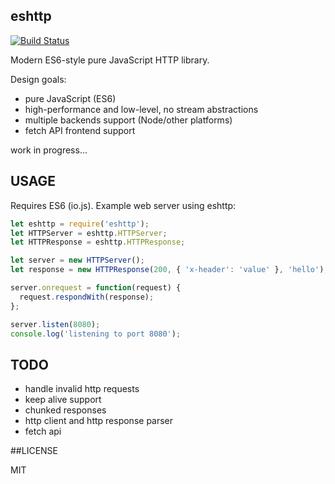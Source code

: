 ## eshttp

[![Build Status](https://travis-ci.org/iefserge/eshttp.svg?branch=master)](https://travis-ci.org/iefserge/eshttp)

Modern ES6-style pure JavaScript HTTP library.

Design goals:

- pure JavaScript (ES6)
- high-performance and low-level, no stream abstractions
- multiple backends support (Node/other platforms)
- fetch API frontend support

work in progress...

## USAGE

Requires ES6 (io.js). Example web server using eshttp:

```js
let eshttp = require('eshttp');
let HTTPServer = eshttp.HTTPServer;
let HTTPResponse = eshttp.HTTPResponse;

let server = new HTTPServer();
let response = new HTTPResponse(200, { 'x-header': 'value' }, 'hello');

server.onrequest = function(request) {
  request.respondWith(response);
};

server.listen(8080);
console.log('listening to port 8080');
```

## TODO

- handle invalid http requests
- keep alive support
- chunked responses
- http client and http response parser
- fetch api

##LICENSE

MIT
